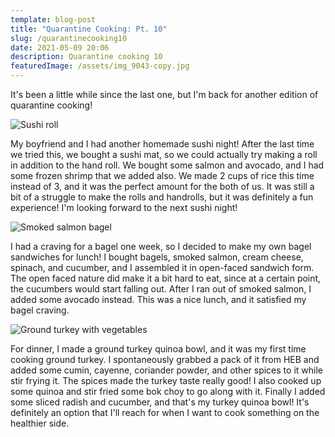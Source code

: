 ```yaml
---
template: blog-post
title: "Quarantine Cooking: Pt. 10"
slug: /quarantinecooking10
date: 2021-05-09 20:06
description: Quarantine cooking 10
featuredImage: /assets/img_9043-copy.jpg
---
```

It's been a little while since the last one, but I'm back for another edition of quarantine cooking!

![Sushi roll](/assets/img_9043.jpg "Sushi roll")

My boyfriend and I had another homemade sushi night! After the last time we tried this, we bought a sushi mat, so we could actually try making a roll in addition to the hand roll. We bought some salmon and avocado, and I had some frozen shrimp that we added also. We made 2 cups of rice this time instead of 3, and it was the perfect amount for the both of us. It was still a bit of a struggle to make the rolls and handrolls, but it was definitely a fun experience! I'm looking forward to the next sushi night!

![Smoked salmon bagel](/assets/img_9066.jpg "Smoked salmon bagel")

I had a craving for a bagel one week, so I decided to make my own bagel sandwiches for lunch! I bought bagels, smoked salmon, cream cheese, spinach, and cucumber, and I assembled it in open-faced sandwich form. The open faced nature did make it a bit hard to eat, since at a certain point, the cucumbers would start falling out. After I ran out of smoked salmon, I added some avocado instead. This was a nice lunch, and it satisfied my bagel craving. 

![Ground turkey with vegetables](/assets/img_9116.jpg "Turkey quinoa bowl")

For dinner, I made a ground turkey quinoa bowl, and it was my first time cooking ground turkey. I spontaneously grabbed a pack of it from HEB and added some cumin, cayenne, coriander powder, and other spices to it while stir frying it. The spices made the turkey taste really good! I also cooked up some quinoa and stir fried some bok choy to go along with it. Finally I added some sliced radish and cucumber, and that's my turkey quinoa bowl! It's definitely an option that I'll reach for when I want to cook something on the healthier side.